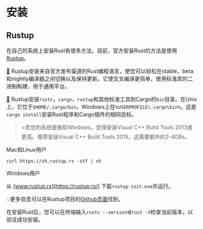 # 安装

## Rustup

在自己的系统上安装Rust有很多方法。目前，官方安装Rust的方法是使用[Rustup](https://rustup.rs/)。

[📖](https://github.com/rust-lang-nursery/rustup.rs#installation) Rustup安装来自官方发布渠道的Rust编程语言，使您可以轻松在stable，beta和nightly编译器之间切换以及保持更新。它使交叉编译更简单，使用标准库的二进制构建，用于通用平台。

[📖](https://github.com/rust-lang-nursery/rustup.rs#installation) Rustup安装`rustc`，`cargo`，`rustup`和其他标准工具到Cargo的`bin`目录。在Unix上，它位于`$HOME/.cargo/bin`，Windows上在`%USERPROFILE\.cargo\bin%`。这是`cargo install`安装Rust程序和Cargo插件的相同目标。

> ⭐️若您的系统是微软Windows，您得安装Visual C++ Build Tools 2013或更高。推荐安装Visual C++ Build Tools 2015，这需要额外的2-4GBs。

Mac和Linux用户

```
curl https://sh.rustup.rs -sSf | sh
```

Windows用户

从 [www.rustup.rs](https://rustup.rs/) 下载`rustup-init.exe`并运行。

💡更多信息可以在Rustup项目的[Github页面](https://github.com/rust-lang/rustup.rs)找到。

在安装Rust后，您可以在终端输入`rustc --version或rust -V`检查当前版本，以验证成功安装。